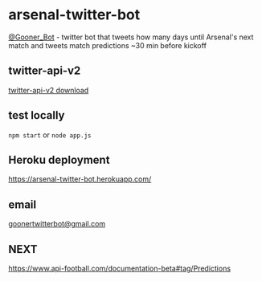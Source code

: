 # arsenal-twitter-bot

[@Gooner_Bot](https://twitter.com/Gooner_Bot) - twitter bot that tweets how many days until Arsenal's next match and tweets match predictions ~30 min before kickoff

## twitter-api-v2

[twitter-api-v2 download](https://www.npmjs.com/package/twitter-api-v2)

## test locally

`npm start` or `node app.js`

## Heroku deployment

https://arsenal-twitter-bot.herokuapp.com/

## email

goonertwitterbot@gmail.com

## NEXT

https://www.api-football.com/documentation-beta#tag/Predictions
